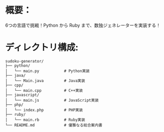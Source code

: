 # 概要：
6つの言語で挑戦！Python から Ruby まで、数独ジェネレーターを実装する！

# ディレクトリ構成:
```
sudoku-generator/
├── python/
│   └── main.py           # Python実装
├── java/
│   └── Main.java         # Java実装
├── cpp/
│   └── main.cpp          # C++実装
├── javascript/
│   └── main.js           # JavaScript実装
├── php/
│   └── index.php         # PHP実装
├── ruby/
│   └── main.rb           # Ruby実装
└── README.md             # 優雅なる総合案内書
```
